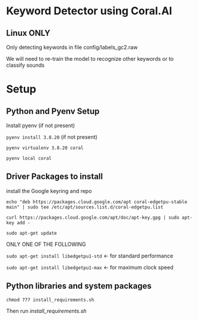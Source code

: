 # Keyword Detector using Coral.AI
## Linux ONLY

Only detecting keywords in file config/labels_gc2.raw

We will need to re-train the model to recognize other keywords or to classify sounds

# Setup
## Python and Pyenv Setup

Install pyenv (if not present)

```pyenv install 3.8.20``` (if not present)

```pyenv virtualenv 3.8.20 coral```

```pyenv local coral```

## Driver Packages to install

install the Google keyring and repo

```echo "deb https://packages.cloud.google.com/apt coral-edgetpu-stable main" | sudo tee /etc/apt/sources.list.d/coral-edgetpu.list```

```curl https://packages.cloud.google.com/apt/doc/apt-key.gpg | sudo apt-key add -```

```sudo apt-get update```

ONLY ONE OF THE FOLLOWING

```sudo apt-get install libedgetpu1-std``` <- for standard performance

```sudo apt-get install libedgetpu1-max``` <- for maximum clock speed

## Python libraries and system packages

```chmod 777 install_requirements.sh```

Then run *install_requirements.sh*

